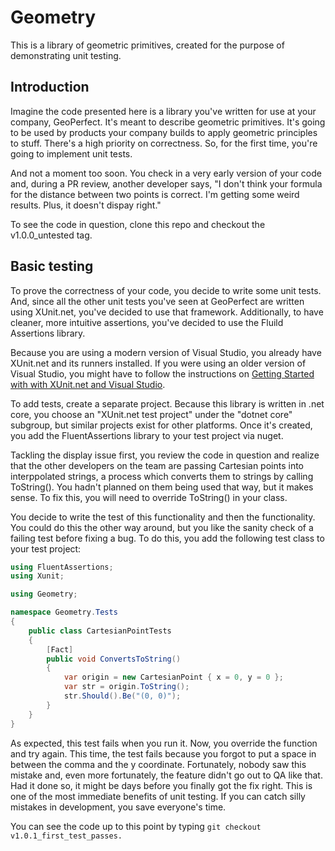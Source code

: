 # Geometry

This is a library of geometric primitives, created for the purpose of demonstrating unit testing.

## Introduction

Imagine the code presented here is a library you've written for use at your company, GeoPerfect. It's meant to describe geometric primitives. It's going to be used
by products your company builds to apply geometric principles to stuff. There's a high priority on correctness. So, for the first time, you're going
to implement unit tests.

And not a moment too soon. You check in a very early version of your code and, during a PR review, another developer says, "I don't think your 
formula for the distance between two points is correct. I'm getting some weird results. Plus, it doesn't dispay right."

To see the code in question, clone this repo and checkout the v1.0.0_untested tag.

## Basic testing

To prove the correctness of your code, you decide to write some unit tests. And, since all the other unit tests you've seen at GeoPerfect are written
using XUnit.net, you've decided to use that framework. Additionally, to have cleaner, more intuitive assertions, you've decided to use the Fluild 
Assertions library.

Because you are using a modern version of Visual Studio, you already have XUnit.net and its runners installed. If you
were using an older version of Visual Studio, you might have to follow the instructions on [Getting Started with with
XUnit.net and Visual Studio](https://xunit.github.io/docs/getting-started/netfx/visual-studio).

To add tests, create a separate project. Because this library is written in .net core, you choose an "XUnit.net test project"
under the "dotnet core" subgroup, but similar projects exist for other platforms. Once it's created, you add the 
FluentAssertions library to your test project via nuget.

Tackling the display issue first, you review the code in question and realize that the other developers on the team
are passing Cartesian points into interppolated strings, a process which converts them to strings by calling ToString().
You hadn't planned on them being used that way, but it makes sense. To fix this, you will need to override ToString() 
in your class.

You decide to write the test of this functionality and then the functionality. You could do this the other way around,
but you like the sanity check of a failing test before fixing a bug. To do this, you add the following test class to
your test project:

``` c#
using FluentAssertions;
using Xunit;

using Geometry;

namespace Geometry.Tests
{
    public class CartesianPointTests
    {
        [Fact]
        public void ConvertsToString()
        {
            var origin = new CartesianPoint { x = 0, y = 0 };
            var str = origin.ToString();
            str.Should().Be("(0, 0)");
        }
    }
}
```

As expected, this test fails when you run it. Now, you override the function and try again. This time, the test fails
because you forgot to put a space in between the comma and the y coordinate. Fortunately, nobody saw this mistake and,
even more fortunately, the feature didn't go out to QA like that. Had it done so, it might be days before you finally
got the fix right. This is one of the most immediate benefits of unit testing. If you can catch silly mistakes in
development, you save everyone's time.

You can see the code up to this point by typing ```git checkout v1.0.1_first_test_passes.```


